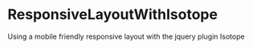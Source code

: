 ResponsiveLayoutWithIsotope
===========================

Using a mobile friendly responsive layout with the jquery plugin Isotope